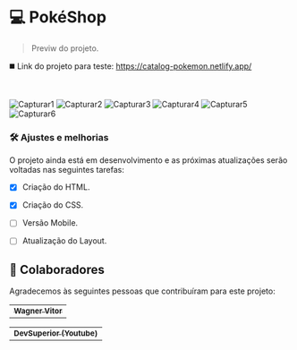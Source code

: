 # 💻 PokéShop


> Previw do projeto.


◼️ Link do projeto para teste: https://catalog-pokemon.netlify.app/

<br>

![Capturar1](https://user-images.githubusercontent.com/89936463/142866890-bbae4894-997d-41c0-aa92-b10c46cda116.JPG)
![Capturar2](https://user-images.githubusercontent.com/89936463/142866906-1be0ac8b-6154-41f9-9ff3-68cf4aecf150.JPG)
![Capturar3](https://user-images.githubusercontent.com/89936463/142866926-6fe40202-9e84-49a3-b1d8-353261c1a34e.JPG)
![Capturar4](https://user-images.githubusercontent.com/89936463/142866950-545e27d5-070d-4069-83f8-b258ac30d47f.JPG)
![Capturar5](https://user-images.githubusercontent.com/89936463/142866967-48f83220-1bed-491c-876c-cbc764746bfa.JPG)
![Capturar6](https://user-images.githubusercontent.com/89936463/142866997-6f8402cf-fdf4-4d6a-ba46-d12943824359.JPG)

### 🛠️ Ajustes e melhorias

O projeto ainda está em desenvolvimento e as próximas atualizações serão voltadas nas seguintes tarefas:

- [x] Criação do HTML.
- [x] Criação do CSS.
- [ ] Versão Mobile.
- [ ] Atualização do Layout.



## 🤝 Colaboradores

Agradecemos às seguintes pessoas que contribuíram para este projeto:

<table>
  <tr>
    <td align="center">
      <a href="https://github.com/Tsukhiro">
        <sub>
          <b>Wagner Vitor</b>
        </sub>
      </a>
    </td>
  </tr>
</table>
<table>
  <tr>
    <td align="center">
      <a href="https://www.youtube.com/c/DevSuperior">
        <sub>
          <b>DevSuperior (Youtube)</b>
        </sub>
      </a>
    </td>
  </tr>
</table>
